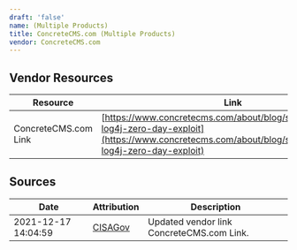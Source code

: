 ```yaml
---
draft: 'false'
name: (Multiple Products)
title: ConcreteCMS.com (Multiple Products)
vendor: ConcreteCMS.com
---
```


## Vendor Resources
| Resource | Link |
| --- | --- |
| ConcreteCMS.com Link | [https://www.concretecms.com/about/blog/security/concrete-log4j-zero-day-exploit](https://www.concretecms.com/about/blog/security/concrete-log4j-zero-day-exploit) |



## Sources
| Date | Attribution | Description |
| --- | --- | --- |
| 2021-12-17 14:04:59 | [CISAGov](https://raw.githubusercontent.com/cisagov/log4j-affected-db/develop/README.md) | Updated vendor link ConcreteCMS.com Link.  |
